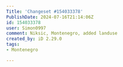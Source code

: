 ```yaml
---
Title: 'Changeset #154033378'
PublishDate: 2024-07-16T21:14:06Z
id: 154033378
user: Simon0997
comment: Niksic, Montenegro, added landuse
created_by: iD 2.29.0
tags:
- Montenegro

---
```


